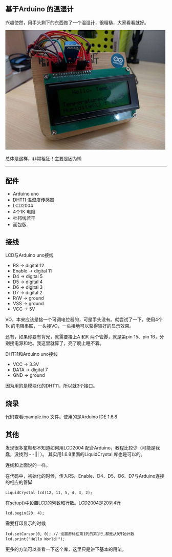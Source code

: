 ﻿## 基于Arduino 的温湿计
兴趣使然，用手头剩下的东西做了一个温湿计，很粗糙，大家看看就好。

![image](art/pic0.jpg "")<p>
总体是这样，非常粗狂！主要是因为懒
***
## 配件
* Arduino uno
* DHT11 温湿度传感器
* LCD2004
* 4个1K 电阻
* 杜邦线若干
* 面包版

## 接线
LCD与Arduino uno接线
* RS      ->    digital 12
* Enable  ->    digital 11
* D4      ->    digital 5
* D5      ->    digital 4
* D6      ->    digital 3
* D7      ->    digital 2
* R/W     ->    ground
* VSS     ->    ground
* VCC     ->    5V

VO，本来应该是接一个可调电位器的，可是手头没有。就尝试了一下，使用4个1k 的电阻串联，一头接VO，一头接地可以获得较好的显示效果。

还有，如果你要有背光，就需要接上A 和K 两个管脚，就是第pin 15、pin 16，分别接电源和地。我这里就算了，亮了晚上睡不着。

DHT11和Arduino uno接线
* VCC  -> 3.3V
* DATA -> digital 7
* GND  -> ground

因为用的是模块化的DHT11，所以就3个接口。

## 烧录
代码查看example.ino 文件。使用的是Arduino IDE 1.6.8

## 其他
发现很多童鞋都不知道如何用LCD2004 配合Arduino，教程比较少（可能是我蠢，没找到 - -||| ）。
其实用1.6.8里面的LiquidCrystal 库也是可以的。

连线和上面说的一样。

在代码中，初始化的时候，传入RS、Enable、D4、D5、D6、D7与Arduino连接的相应的管脚
```Arduino
LiquidCrystal lcd(12, 11, 5, 4, 3, 2);
```
在setup()中设置LCD的列数和行数。LCD2004是20列4行
```Arduino
lcd.begin(20, 4);
```
需要打印显示的时候
```Arduino
lcd.setCursor(0, 0); // 设置游标在第1列的第1行,都是从0开始计数
lcd.print("Hello World!");
```
更多的方法可以查看一下这个库，这里只是讲下基本的用法。

